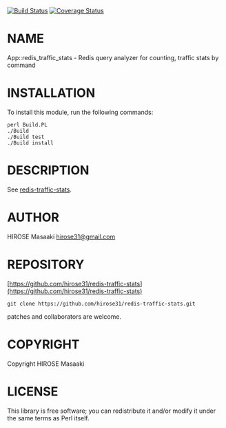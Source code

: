 <a href="https://travis-ci.org/hirose31/App-redis\_traffic\_stats"><img src="https://travis-ci.org/hirose31/App-redis\_traffic\_stats.png?branch=master" alt="Build Status" /></a>
<a href="https://coveralls.io/r/hirose31/App-redis\_traffic\_stats?branch=master"><img src="https://coveralls.io/repos/hirose31/App-redis\_traffic\_stats/badge.png?branch=master" alt="Coverage Status" /></a>

# NAME

App::redis\_traffic\_stats - Redis query analyzer for counting, traffic stats by command

# INSTALLATION

To install this module, run the following commands:

    perl Build.PL
    ./Build
    ./Build test
    ./Build install

# DESCRIPTION

See [redis-traffic-stats](https://metacpan.org/pod/redis-traffic-stats).

# AUTHOR

HIROSE Masaaki <hirose31@gmail.com>

# REPOSITORY

[https://github.com/hirose31/redis-traffic-stats](https://github.com/hirose31/redis-traffic-stats)

    git clone https://github.com/hirose31/redis-traffic-stats.git

patches and collaborators are welcome.

# COPYRIGHT

Copyright HIROSE Masaaki

# LICENSE

This library is free software; you can redistribute it and/or modify
it under the same terms as Perl itself.
